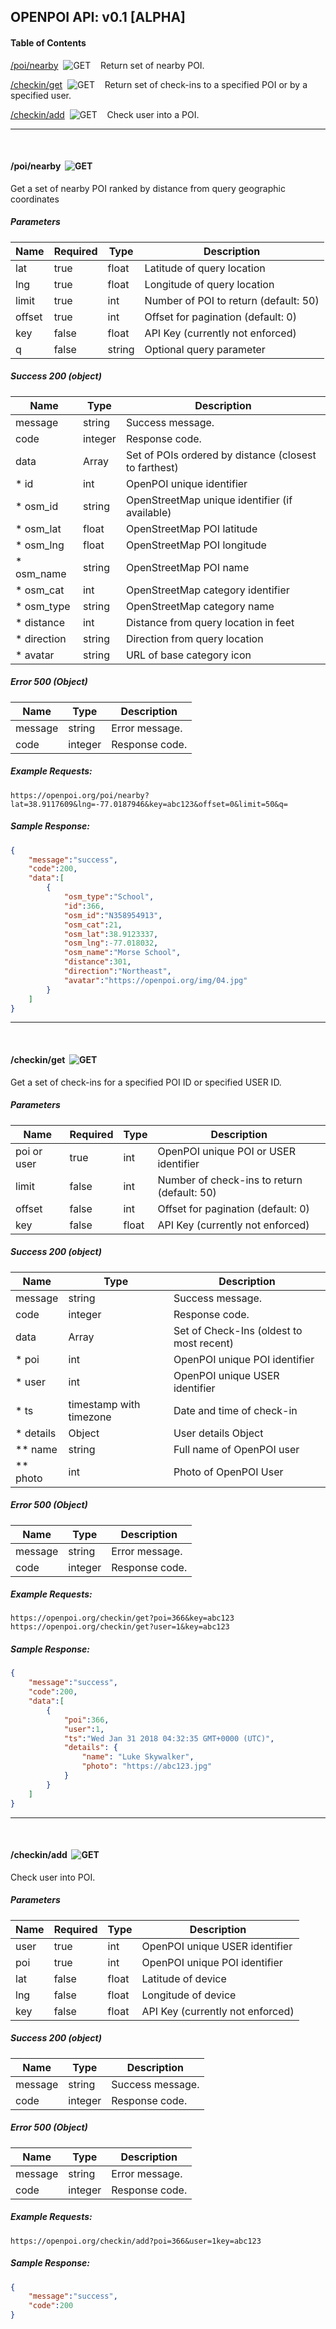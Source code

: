 ## OPENPOI API: v0.1 [ALPHA]
#### Table of Contents

[/poi/nearby](#/poi/nearby)&nbsp;&nbsp;![GET](https://github.com/spatialdev/static-api-docs/blob/master/images/get.png?raw=true)&nbsp;&nbsp;&nbsp;&nbsp;Return set of nearby POI.

[/checkin/get](#/checkin/get)&nbsp;&nbsp;![GET](https://github.com/spatialdev/static-api-docs/blob/master/images/get.png?raw=true)&nbsp;&nbsp;&nbsp;&nbsp;Return set of check-ins to a specified POI or by a specified user.

[/checkin/add](#/checkin/add)&nbsp;&nbsp;![GET](https://github.com/spatialdev/static-api-docs/blob/master/images/get.png?raw=true)&nbsp;&nbsp;&nbsp;&nbsp;Check user into a POI.


***
<br/>

#### <a id="/poi/nearby">/poi/nearby</a>&nbsp;&nbsp;![GET](https://github.com/spatialdev/static-api-docs/blob/master/images/get.png?raw=true)

Get a set of nearby POI ranked by distance from query geographic coordinates

##### Parameters
|Name|Required|Type|Description|
|---|---|---|---|
|lat|true|float|Latitude of query location|
|lng|true|float|Longitude of query location|
|limit|true|int|Number of POI to return (default: 50)|
|offset|true|int|Offset for pagination (default: 0)|
|key|false|float|API Key (currently not enforced)|
|q|false|string|Optional query parameter|

##### Success 200 (object)
|Name|Type|Description|
|---|---|---|
|message|string|Success message.|
|code|integer|Response code.|
|data|Array|Set of POIs ordered by distance (closest to farthest)|
| * id|int|OpenPOI unique identifier|
| * osm_id|string|OpenStreetMap unique identifier (if available)|
| * osm_lat|float|OpenStreetMap POI latitude|
| * osm_lng|float|OpenStreetMap POI longitude|
| * osm_name|string|OpenStreetMap POI name|
| * osm_cat|int|OpenStreetMap category identifier|
| * osm_type|string|OpenStreetMap category name|
| * distance|int|Distance from query location in feet|
| * direction|string|Direction from query location|
| * avatar|string|URL of base category icon|

##### Error 500 (Object)
|Name|Type|Description|
|---|---|---|
|message|string|Error message.|
|code|integer|Response code.|



##### Example Requests:
```
https://openpoi.org/poi/nearby?lat=38.9117609&lng=-77.0187946&key=abc123&offset=0&limit=50&q=
```

##### Sample Response:
```json
{
	"message":"success",
	"code":200,
	"data":[
		{
			"osm_type":"School",
			"id":366,
			"osm_id":"N358954913",
			"osm_cat":21,
			"osm_lat":38.9123337,
			"osm_lng":-77.018032,
			"osm_name":"Morse School",
			"distance":301,
			"direction":"Northeast",
			"avatar":"https://openpoi.org/img/04.jpg"
		}
	]
}
```

***
<br/>

#### <a id="/checkin/get">/checkin/get</a>&nbsp;&nbsp;![GET](https://github.com/spatialdev/static-api-docs/blob/master/images/get.png?raw=true)

Get a set of check-ins for a specified POI ID or specified USER ID.

##### Parameters
|Name|Required|Type|Description|
|---|---|---|---|
|poi or user|true|int|OpenPOI unique POI or USER identifier|
|limit|false|int|Number of check-ins to return (default: 50)|
|offset|false|int|Offset for pagination (default: 0)|
|key|false|float|API Key (currently not enforced)|

##### Success 200 (object)
|Name|Type|Description|
|---|---|---|
|message|string|Success message.|
|code|integer|Response code.|
|data|Array|Set of Check-Ins (oldest to most recent)|
| * poi|int|OpenPOI unique POI identifier|
| * user|int|OpenPOI unique USER identifier|
| * ts|timestamp with timezone|Date and time of check-in|
| * details|Object|User details Object|
| ** name|string|Full name of OpenPOI user|
| ** photo|int|Photo of OpenPOI User|


##### Error 500 (Object)
|Name|Type|Description|
|---|---|---|
|message|string|Error message.|
|code|integer|Response code.|



##### Example Requests:
```
https://openpoi.org/checkin/get?poi=366&key=abc123
https://openpoi.org/checkin/get?user=1&key=abc123
```

##### Sample Response:
```json
{
	"message":"success",
	"code":200,
	"data":[
		{
			"poi":366,
			"user":1,
			"ts":"Wed Jan 31 2018 04:32:35 GMT+0000 (UTC)",
			"details": {
				"name": "Luke Skywalker",
				"photo": "https://abc123.jpg"
			}
		}
	]
}
```

***
<br/>

#### <a id="/checkin/add">/checkin/add</a>&nbsp;&nbsp;![GET](https://github.com/spatialdev/static-api-docs/blob/master/images/get.png?raw=true)

Check user into POI.

##### Parameters
|Name|Required|Type|Description|
|---|---|---|---|
|user|true|int|OpenPOI unique USER identifier|
|poi|true|int|OpenPOI unique POI identifier|
|lat|false|float|Latitude of device|
|lng|false|float|Longitude of device|
|key|false|float|API Key (currently not enforced)|

##### Success 200 (object)
|Name|Type|Description|
|---|---|---|
|message|string|Success message.|
|code|integer|Response code.|


##### Error 500 (Object)
|Name|Type|Description|
|---|---|---|
|message|string|Error message.|
|code|integer|Response code.|



##### Example Requests:
```
https://openpoi.org/checkin/add?poi=366&user=1key=abc123
```

##### Sample Response:
```json
{
	"message":"success",
	"code":200
}
```